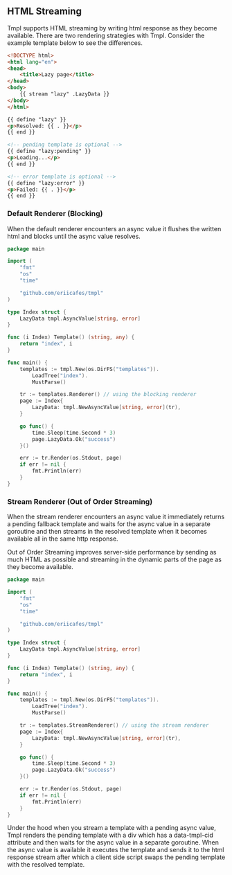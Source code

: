 ## HTML Streaming

Tmpl supports HTML streaming by writing html response as they become available. There are two rendering strategies with Tmpl. Consider the example template below to see the differences.

```html
<!DOCTYPE html>
<html lang="en">
<head>
    <title>Lazy page</title>
</head>
<body>
    {{ stream "lazy" .LazyData }}
</body>
</html>

{{ define "lazy" }}
<p>Resolved: {{ . }}</p>
{{ end }}

<!-- pending template is optional -->
{{ define "lazy:pending" }}
<p>Loading...</p>
{{ end }}

<!-- error template is optional -->
{{ define "lazy:error" }}
<p>Failed: {{ . }}</p>
{{ end }} 
```

### Default Renderer (Blocking)

When the default renderer encounters an async value it flushes the written html and blocks until the async value resolves.

```go
package main

import (
	"fmt"
	"os"
	"time"

	"github.com/eriicafes/tmpl"
)

type Index struct {
	LazyData tmpl.AsyncValue[string, error]
}

func (i Index) Template() (string, any) {
	return "index", i
}

func main() {
	templates := tmpl.New(os.DirFS("templates")).
		LoadTree("index").
		MustParse()

	tr := templates.Renderer() // using the blocking renderer
	page := Index{
		LazyData: tmpl.NewAsyncValue[string, error](tr),
	}

	go func() {
		time.Sleep(time.Second * 3)
		page.LazyData.Ok("success")
	}()

	err := tr.Render(os.Stdout, page)
	if err != nil {
		fmt.Println(err)
	}
}
```


### Stream Renderer (Out of Order Streaming)

When the stream renderer encounters an async value it immediately returns a pending fallback template and waits for the async value in a separate goroutine and then streams in the resolved template when it becomes available all in the same http response.

Out of Order Streaming improves server-side performance by sending as much HTML as possible and streaming in the dynamic parts of the page as they become available.

```go
package main

import (
	"fmt"
	"os"
	"time"

	"github.com/eriicafes/tmpl"
)

type Index struct {
	LazyData tmpl.AsyncValue[string, error]
}

func (i Index) Template() (string, any) {
	return "index", i
}

func main() {
	templates := tmpl.New(os.DirFS("templates")).
		LoadTree("index").
		MustParse()

	tr := templates.StreamRenderer() // using the stream renderer
	page := Index{
		LazyData: tmpl.NewAsyncValue[string, error](tr),
	}

	go func() {
		time.Sleep(time.Second * 3)
		page.LazyData.Ok("success")
	}()

	err := tr.Render(os.Stdout, page)
	if err != nil {
		fmt.Println(err)
	}
}
```

Under the hood when you stream a template with a pending async value, Tmpl renders the pending template with a div which has a data-tmpl-cid attribute and then waits for the async value in a separate goroutine. When the async value is available it executes the template and sends it to the html response stream after which a client side script swaps the pending template with the resolved template.